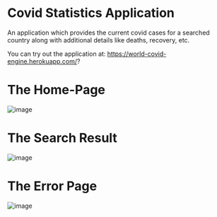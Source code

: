 # Covid Statistics Application
An application which provides the current covid cases for a searched country along with additional details like deaths, recovery, etc.

You can try out the application at: https://world-covid-engine.herokuapp.com/?

# The Home-Page
![image](https://user-images.githubusercontent.com/76205185/180937784-1d82c9e8-30b5-4d64-a8e2-cf64a491c9e0.png)

# The Search Result
![image](https://user-images.githubusercontent.com/76205185/180937924-6a4da191-f56f-449c-87aa-c4ead3766fd4.png)

# The Error Page
![image](https://user-images.githubusercontent.com/76205185/180938029-db36518a-ad3b-4fd6-a317-caa53f948efe.png)

